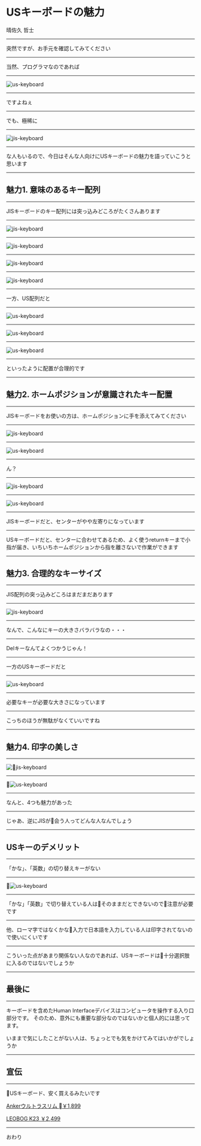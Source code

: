 # USキーボードの魅力

晴佐久 哲士

---

突然ですが、お手元を確認してみてください

---

当然、プログラマなのであれば

---

![us-keyboard](./image/us.png)

---

ですよねぇ

---

でも、極稀に

---

![jis-keyboard](./image/jis.png)

---

な人もいるので、今日はそんな人向けにUSキーボードの魅力を語っていこうと思います

---

## 魅力1. 意味のあるキー配列

---

JISキーボードのキー配列には突っ込みどころがたくさんあります

---

![jis-keyboard](./image/jis-1.png)

---

![jis-keyboard](./image/jis-2.png)

---

![jis-keyboard](./image/jis-3.png)

---

![jis-keyboard](./image/jis-4.png)

---

一方、US配列だと

---

![us-keyboard](./image/us-1.png)

---

![us-keyboard](./image/us-2.png)

---

![us-keyboard](./image/us-3.png)

---

といったように配置が合理的です

---

## 魅力2. ホームポジションが意識されたキー配置

---

JISキーボードをお使いの方は、ホームポジションに手を添えてみてください

---

![jis-keyboard](./image/jis-5.png)

---

![us-keyboard](./image/us-4.png)

---

ん？

---

![jis-keyboard](./image/jis-5.png)

---

![us-keyboard](./image/us-4.png)

---

JISキーボードだと、センターがやや左寄りになっています

---

USキーボードだと、センターに合わせてあるため、よく使うreturnキーまで小指が届き、いちいちホームポジションから指を離さないで作業ができます

---

## 魅力3. 合理的なキーサイズ

---

JIS配列の突っ込みどころはまだまだあります

---

![jis-keyboard](./image/jis-6.png)

---

なんで、こんなにキーの大きさバラバラなの・・・

---

Delキーなんてよくつかうじゃん！

---

一方のUSキーボードだと

---

![us-keyboard](./image/us-5.png)

---

必要なキーが必要な大きさになっています

---

こっちのほうが無駄がなくていいですね

---

## 魅力4. 印字の美しさ

---

![jis-keyboard](./image/jis-7.png)

---

![us-keyboard](./image/us-6.png)

---

なんと、4つも魅力があった

---

じゃあ、逆にJISが会う人ってどんな人なんでしょう

---

## USキーのデメリット

---

「かな」、「英数」の切り替えキーがない

---

![us-keyboard](./image/us-7.png)

---

「かな」「英数」で切り替えている人はそのままだとできないので注意が必要です

---


他、ローマ字ではなくかな入力で日本語を入力している人は印字されてないので使いにくいです

---

こういった点があまり関係ない人なのであれば、USキーボードは十分選択肢に入るのではないでしょうか

---

## 最後に

---

キーボードを含めたHuman Interfaceデバイスはコンピュータを操作する入り口部分です。
そのため、意外にも重要な部分なのではないかと個人的には思ってます。

いままで気にしたことがない人は、ちょっとでも気をかけてみてはいかがでしょうか

---

## 宣伝

---

USキーボード、安く買えるみたいです

[ Ankerウルトラスリム ￥1,899 ](https://www.amazon.co.jp/Anker-%E3%82%A6%E3%83%AB%E3%83%88%E3%83%A9%E3%82%B9%E3%83%AA%E3%83%A0-Bluetooth-%E3%83%AF%E3%82%A4%E3%83%A4%E3%83%AC%E3%82%B9%E3%82%AD%E3%83%BC%E3%83%9C%E3%83%BC%E3%83%89-Android/dp/B00U260UR0)

[ LEOBOG K23 ￥2,499 ](https://www.amazon.co.jp/gp/product/B0713MVLGC/ref=oh_aui_detailpage_o00_s00?ie=UTF8&psc=1)


---

おわり



